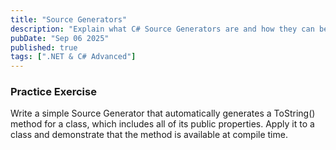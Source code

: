 ```yaml
---
title: "Source Generators"
description: "Explain what C# Source Generators are and how they can be used for compile-time metaprogramming to reduce boilerplate and improve performance."
pubDate: "Sep 06 2025"
published: true
tags: [".NET & C# Advanced"]
---
```


### Practice Exercise

Write a simple Source Generator that automatically generates a ToString() method for a class, which includes all of its public properties. Apply it to a class and demonstrate that the method is available at compile time.
